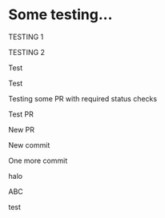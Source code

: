 # Some testing...

TESTING 1

TESTING 2

Test

Test

Testing some PR with required status checks

Test PR

New PR

New commit

One more commit

halo

ABC

test
